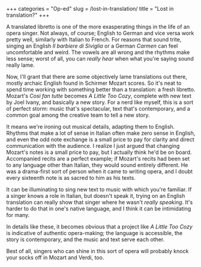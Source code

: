 +++
categories = "Op-ed"
slug = /lost-in-translation/
title = "Lost in translation?"
+++

A translated libretto is one of the more exasperating things in the life of an opera singer. Not always, of course; English to German and vice versa work pretty well, similarly with Italian to French. For reasons that sound trite, singing an English *Il barbiere di Siviglia* or a German *Carmen* can feel uncomfortable and weird. The vowels are all wrong and the rhythms make less sense; worst of all, you can *really hear* when what you're saying sound really lame.

Now, I'll grant that there are some objectively lame translations out there, mostly archaic English found in Schirmer Mozart scores. So it's neat to spend time working with something better than a translation: a fresh libretto. Mozart's *Così fan tutte* becomes *A Little Too Cozy*, complete with new text by Joel Ivany, and basically a new story. For a nerd like myself, this is a sort of perfect storm: music that's spectacular, text that's contemporary, and a common goal among the creative team to tell a new story. 

It means we're ironing out musical details, adapting them to English. Rhythms that make a lot of sense in Italian often make zero sense in English, and even the odd note exchange is a small price to pay for clarity and direct communication with the audience. I realize I just argued that changing Mozart's notes is a small price to pay, but I actually think he'd be on board. Accompanied recits are a perfect example; if Mozart's recits had been set to any language other than Italian, they would sound entirely different. He was a drama-first sort of person when it came to writing opera, and I doubt every sixteenth note is as sacred to him as his texts.

It can be illuminating to sing new text to music with which you're familiar. If a singer knows a role in Italian, but doesn't speak it, trying on an English translation can really show that singer where he wasn't *really speaking*. It's harder to do that in one's native language, and I think it can be intimidating for many.

In details like these, it becomes obvious that a project like *A Little Too Cozy* is indicative of authentic opera-making; the language is accessible, the story is contemporary, and the music and text serve each other. 

Best of all, singers who can shine in this sort of opera will probably knock your socks off in Mozart and Verdi, too.
